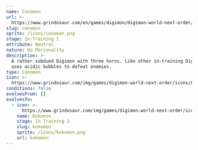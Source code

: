 ```yaml
---
name: Conomon
url: >-
  https://www.grindosaur.com/en/games/digimon/digimon-world-next-order/digimon/8-conomon
slug: conomon
sprite: /icons/conomon.png
stage: In-Training 1
attribute: Neutral
nature: No Personality
description: >-
  A rather subdued Digimon with three horns. Like other in-training Digimon,
  uses acidic bubbles to defeat enemies.
type: Conomon
icon: >-
  https://www.grindosaur.com/img/games/digimon-world-next-order/icons/8-conomon-icon.png
conditions: false
evolvesFrom: []
evolvesTo:
  - icon: >-
      https://www.grindosaur.com/img/games/digimon-world-next-order/icons/19-kokomon-icon-small.png
    name: Kokomon
    stage: In-Training 2
    slug: kokomon
    sprite: /icons/kokomon.png
    url: kokomon
---
```


